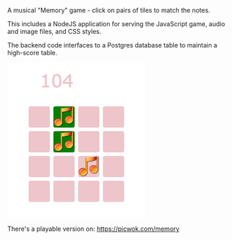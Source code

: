A musical "Memory" game - click on pairs of tiles
to match the notes.

This includes a NodeJS application for serving the JavaScript game,
audio and image files, and CSS styles.

The backend code interfaces to a Postgres database table to maintain
a high-score table.

![Screenshot](https://github.com/Dosflange/oh-the-memory/blob/main/screenshot.png)

There's a playable version on:
https://picwok.com/memory
